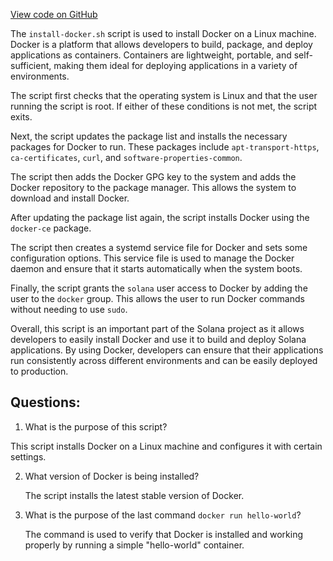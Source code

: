 
[View code on GitHub](https://github.com/solana-labs/solana/blob/master/net/scripts/install-docker.sh)

The `install-docker.sh` script is used to install Docker on a Linux machine. Docker is a platform that allows developers to build, package, and deploy applications as containers. Containers are lightweight, portable, and self-sufficient, making them ideal for deploying applications in a variety of environments.

The script first checks that the operating system is Linux and that the user running the script is root. If either of these conditions is not met, the script exits.

Next, the script updates the package list and installs the necessary packages for Docker to run. These packages include `apt-transport-https`, `ca-certificates`, `curl`, and `software-properties-common`.

The script then adds the Docker GPG key to the system and adds the Docker repository to the package manager. This allows the system to download and install Docker.

After updating the package list again, the script installs Docker using the `docker-ce` package.

The script then creates a systemd service file for Docker and sets some configuration options. This service file is used to manage the Docker daemon and ensure that it starts automatically when the system boots.

Finally, the script grants the `solana` user access to Docker by adding the user to the `docker` group. This allows the user to run Docker commands without needing to use `sudo`.

Overall, this script is an important part of the Solana project as it allows developers to easily install Docker and use it to build and deploy Solana applications. By using Docker, developers can ensure that their applications run consistently across different environments and can be easily deployed to production.
## Questions: 
 1. What is the purpose of this script?
   
   This script installs Docker on a Linux machine and configures it with certain settings.

2. What version of Docker is being installed?
   
   The script installs the latest stable version of Docker.

3. What is the purpose of the last command `docker run hello-world`?
   
   The command is used to verify that Docker is installed and working properly by running a simple "hello-world" container.